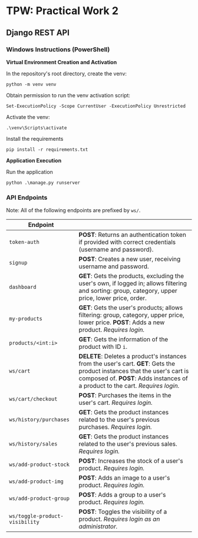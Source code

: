 # **TPW: Practical Work 2**



## Django REST API



### Windows Instructions (PowerShell)

**Virtual Environment Creation and Activation**

In the repository's root directory, create the venv:

`python -m venv venv`

Obtain permission to run the venv activation script:

`Set-ExecutionPolicy -Scope CurrentUser -ExecutionPolicy Unrestricted`

Activate the venv:

`.\venv\Scripts\activate`

Install the requirements

`pip install -r requirements.txt`

**Application Execution**

Run the application

`python .\manage.py runserver`



### API Endpoints

Note: All of the following endpoints are prefixed by `ws/`.

| Endpoint                       |                                                              |
| ------------------------------ | ------------------------------------------------------------ |
| `token-auth`                   | **POST**: Returns an authentication token if provided with correct credentials (username and password). |
| `signup`                       | **POST**: Creates a new user, receiving username and password. |
| `dashboard`                    | **GET**: Gets the products, excluding the user's own, if logged in; allows filtering and sorting: group, category, upper price, lower price, order. |
| `my-products`                  | **GET**: Gets the user's products; allows filtering: group, category, upper price, lower price. **POST**: Adds a new product. *Requires login.* |
| `products/<int:i>`             | **GET**: Gets the information of the product with ID `i`.    |
| `ws/cart`                      | **DELETE**: Deletes a product's instances from the user's cart. **GET**: Gets the product instances that the user's cart is composed of. **POST**: Adds instances of a product to the cart. *Requires login.* |
| `ws/cart/checkout`             | **POST**: Purchases the items in the user's cart. *Requires login.* |
| `ws/history/purchases`         | **GET**: Gets the product instances related to the user's previous purchases. *Requires login.* |
| `ws/history/sales`             | **GET**: Gets the product instances related to the user's previous sales. *Requires login.* |
| `ws/add-product-stock`         | **POST**: Increases the stock of a user's product. *Requires login.* |
| `ws/add-product-img`           | **POST**: Adds an image to a user's product. *Requires login.* |
| `ws/add-product-group`         | **POST**: Adds a group to a user's product. *Requires login.* |
| `ws/toggle-product-visibility` | **POST**: Toggles the visibility of a product. *Requires login as an administrator.* |


